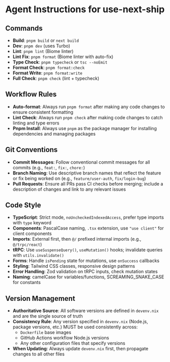 # Agent Instructions for use-next-ship

## Commands

- **Build**: `pnpm build` or `next build`
- **Dev**: `pnpm dev` (uses Turbo)
- **Lint**: `pnpm lint` (Biome linter)
- **Lint Fix**: `pnpm format` (Biome linter with auto-fix)
- **Type Check**: `pnpm typecheck` or `tsc --noEmit`
- **Format Check**: `pnpm format:check`
- **Format Write**: `pnpm format:write`
- **Full Check**: `pnpm check` (lint + typecheck)

## Workflow Rules

- **Auto-format**: Always run `pnpm format` after making any code changes to ensure consistent formatting
- **Lint Check**: Always run `pnpm check` after making code changes to catch linting and type errors
- **Pnpm Install**: Always use `pnpm` as the package manager for installing dependencies and managing packages

## Git Conventions

- **Commit Messages**: Follow conventional commit messages for all commits (e.g., `feat:`, `fix:`, `chore:`)
- **Branch Naming**: Use descriptive branch names that reflect the feature or fix being worked on (e.g., `feature/user-auth`, `fix/login-bug`)
- **Pull Requests**: Ensure all PRs pass CI checks before merging; include a description of changes and link to any relevant issues

## Code Style

- **TypeScript**: Strict mode, `noUncheckedIndexedAccess`, prefer type imports with `type` keyword
- **Components**: PascalCase naming, `.tsx` extension, use `"use client"` for client components
- **Imports**: External first, then `@/` prefixed internal imports (e.g., `@/trpc/react`)
- **tRPC**: Use `useSuspenseQuery()`, `useMutation()` hooks; invalidate queries with `utils.invalidate()`
- **Forms**: Handle `isPending` state for mutations, use `onSuccess` callbacks
- **Styling**: Tailwind CSS classes, responsive design patterns
- **Error Handling**: Zod validation on tRPC inputs, check mutation states
- **Naming**: camelCase for variables/functions, SCREAMING_SNAKE_CASE for constants

## Version Management

- **Authoritative Source**: All software versions are defined in `devenv.nix` and are the single source of truth
- **Consistency Rule**: Any version specified in `devenv.nix` (Node.js, package versions, etc.) MUST be used consistently across:
  - `Dockerfile` base images
  - GitHub Actions workflow Node.js versions
  - Any other configuration files that specify versions
- **When Updating**: Always update `devenv.nix` first, then propagate changes to all other files
